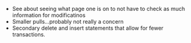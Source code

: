 - See about seeing what page one is on to not have to check as much information for modificatinos
- Smaller pulls...probably not really a concern
- Secondary delete and insert statements that allow for fewer transactions.
